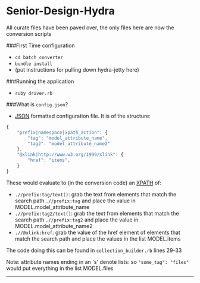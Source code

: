 Senior-Design-Hydra
===================
All curate files have been paved over, the only files here are now the conversion scripts

###First Time configuration
- `cd batch_converter`
- `bundle install`
- (put instructions for pulling down hydra-jetty here)

###Running the application
- `ruby driver.rb`

###What is `config.json`?
- [JSON](json) formatted configuration file. It is of the structure:
```javascript
{
	"prefix|namespace|xpath_action": {
		"tag": "model_attribute_name",
		"tag2": "model_attribute_name2"
	},
	"@xlink|http://www.w3.org/1999/xlink": { 
		"href": "items",
	}
}
```

These would evaluate to (in the conversion code) an [XPATH](xpath) of:
- `.//prefix:tag/text()`: grab the text from elements that match the search path `.//prefix:tag` and place the value in MODEL.model_attribute_name
- `.//prefix:tag2/text()`: grab the text from elements that match the search path `.//prefix:tag2` and place the value in MODEL.model_attribute_name2
- `.//@xlink:href`: grab the value of the href element of elements that match the search path and place the values in the list MODEL.items

The code doing this can be found in `collection_builder.rb` lines 29-33

Note: attribute names ending in an 's' denote lists: so `"some_tag": "files"` would put everything in the list MODEL.files

---
[json]: https://en.wikipedia.org/wiki/JSON
[xpath]: https://en.wikipedia.org/wiki/Xpath